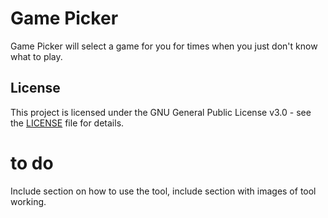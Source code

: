 # Game Picker
Game Picker will select a game for you for times when you just don't know what to play.

## License

This project is licensed under the GNU General Public License v3.0 - see the [LICENSE](https://www.gnu.org/licenses/gpl-3.0.txt) file for details.

# to do

Include section on how to use the tool, include section with images of tool working.
